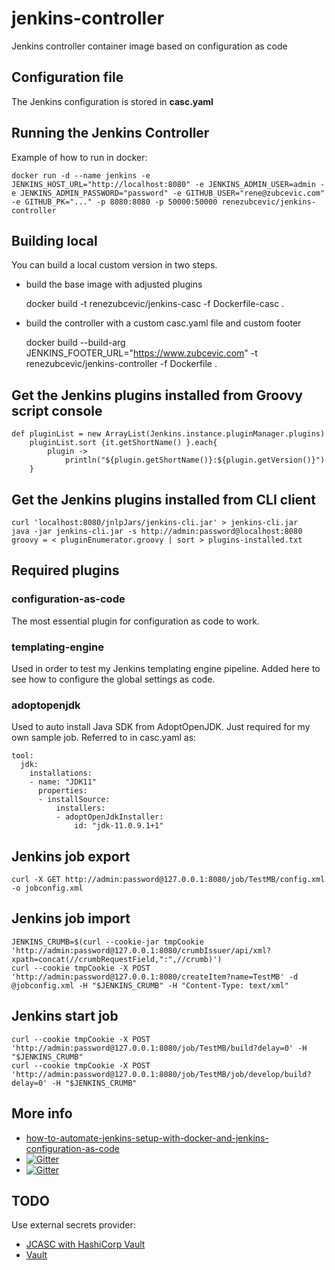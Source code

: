 # jenkins-controller
Jenkins controller container image based on configuration as code

## Configuration file

The Jenkins configuration is stored in **casc.yaml**

## Running the Jenkins Controller

Example of how to run in docker:

    docker run -d --name jenkins -e JENKINS_HOST_URL="http://localhost:8080" -e JENKINS_ADMIN_USER=admin -e JENKINS_ADMIN_PASSWORD="password" -e GITHUB_USER="rene@zubcevic.com" -e GITHUB_PK="..." -p 8080:8080 -p 50000:50000 renezubcevic/jenkins-controller

## Building local

You can build a local custom version in two steps.

+ build the base image with adjusted plugins

    docker build -t renezubcevic/jenkins-casc -f Dockerfile-casc .

+ build the controller with a custom casc.yaml file and custom footer

    docker build --build-arg JENKINS_FOOTER_URL="https://www.zubcevic.com" -t renezubcevic/jenkins-controller -f Dockerfile .

## Get the Jenkins plugins installed from Groovy script console

    def pluginList = new ArrayList(Jenkins.instance.pluginManager.plugins)
        pluginList.sort {it.getShortName() }.each{
            plugin ->
                println("${plugin.getShortName()}:${plugin.getVersion()}")
        }

## Get the Jenkins plugins installed from CLI client

    curl 'localhost:8080/jnlpJars/jenkins-cli.jar' > jenkins-cli.jar
    java -jar jenkins-cli.jar -s http://admin:password@localhost:8080 groovy = < pluginEnumerator.groovy | sort > plugins-installed.txt

## Required plugins

### configuration-as-code
The most essential plugin for configuration as code to work.

### templating-engine
Used in order to test my Jenkins templating engine pipeline. Added here to see how to configure the global settings as code.

### adoptopenjdk
Used to auto install Java SDK from AdoptOpenJDK. Just required for my own sample job.
Referred to in casc.yaml as:

    tool:
      jdk:
        installations:
        - name: "JDK11"
          properties:
          - installSource:
              installers:
              - adoptOpenJdkInstaller:
                  id: "jdk-11.0.9.1+1"

## Jenkins job export

    curl -X GET http://admin:password@127.0.0.1:8080/job/TestMB/config.xml -o jobconfig.xml

## Jenkins job import

    JENKINS_CRUMB=$(curl --cookie-jar tmpCookie 'http://admin:password@127.0.0.1:8080/crumbIssuer/api/xml?xpath=concat(//crumbRequestField,":",//crumb)')
    curl --cookie tmpCookie -X POST 'http://admin:password@127.0.0.1:8080/createItem?name=TestMB' -d @jobconfig.xml -H "$JENKINS_CRUMB" -H "Content-Type: text/xml"
    
## Jenkins start job

    curl --cookie tmpCookie -X POST 'http://admin:password@127.0.0.1:8080/job/TestMB/build?delay=0' -H "$JENKINS_CRUMB"
    curl --cookie tmpCookie -X POST 'http://admin:password@127.0.0.1:8080/job/TestMB/job/develop/build?delay=0' -H "$JENKINS_CRUMB"

## More info

+ [how-to-automate-jenkins-setup-with-docker-and-jenkins-configuration-as-code](https://www.digitalocean.com/community/tutorials/how-to-automate-jenkins-setup-with-docker-and-jenkins-configuration-as-code)
+ [![Gitter](https://badges.gitter.im/jenkinsci/configuration-as-code-plugin.svg)](https://gitter.im/jenkinsci/configuration-as-code-plugin?utm_source=badge&utm_medium=badge&utm_campaign=pr-badge)
+ [![Gitter](https://badges.gitter.im/jenkinsci/templating-engine-plugin.svg)](https://gitter.im/jenkinsci/templating-engine-plugin?utm_source=badge&utm_medium=badge&utm_campaign=pr-badge)

## TODO

Use external secrets provider: 
+ [JCASC with HashiCorp Vault](https://github.com/jenkinsci/configuration-as-code-plugin/blob/master/docs/features/secrets.adoc)
+ [Vault](https://www.youtube.com/watch?v=VYfl-DpZ5wM)
